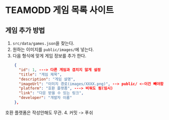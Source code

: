 # TEAMODD 게임 목록 사이트

## 게임 추가 방법

1. `src/data/games.json`을 찾는다.
2. 원하는 이미지를 `public/images/`에 넣는다.
3. 다음 형식에 맞게 게임 정보를 추가 한다.

```json
    {
      "id": 1, ---> 다른 게임과 겹치지 않게 설정
      "title": "게임 제목",
      "description": "게임 설명",
      "imageUrl": "이미지 경로(images/XXXX.png)", --> public/ <-이건 빼야함!
      "platform": "호환 플랫폼", ---> 비워도 됨(임시)
      "link": "다운 받을 수 있는 링크",
      "developer": "개발자 이름"
    },
```
호환 플랫폼은 작성안해도 무관.
4. 커밋 -> 푸쉬
